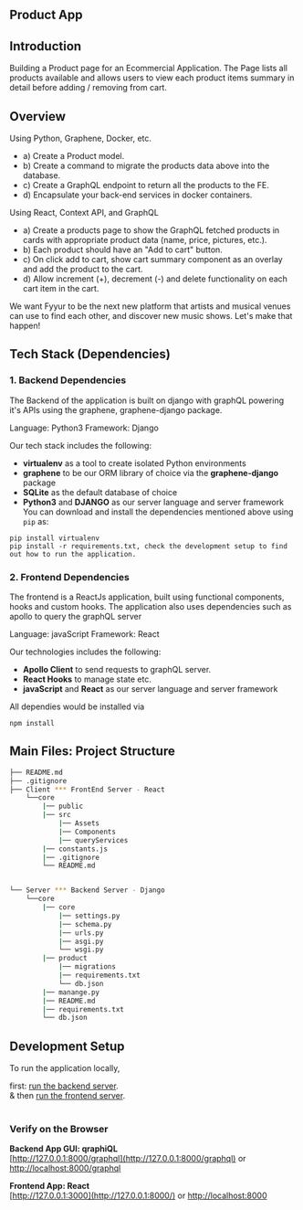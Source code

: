 ## Product App

## Introduction

Building a Product page for an Ecommercial Application.
The Page lists all products available and allows users to view each product items summary in detail before adding / removing from cart.

## Overview

Using Python, Graphene, Docker, etc.

-   a) Create a Product model.
-   b) Create a command to migrate the products data above into the database.
-   c) Create a GraphQL endpoint to return all the products to the FE.
-   d) Encapsulate your back-end services in docker containers.

Using React, Context API, and GraphQL

-   a) Create a products page to show the GraphQL fetched products in cards with appropriate product data (name, price, pictures, etc.).
-   b) Each product should have an "Add to cart" button.
-   c) On click add to cart, show cart summary component as an overlay and add the product to the cart.
-   d) Allow increment (+), decrement (-) and delete functionality on each cart item in the cart.

We want Fyyur to be the next new platform that artists and musical venues can use to find each other, and discover new music shows. Let's make that happen!

## Tech Stack (Dependencies)

### 1. Backend Dependencies

The Backend of the application is built on django with graphQL powering it's APIs using the graphene, graphene-django package.

Language: Python3
Framework: Django

Our tech stack includes the following:

-   **virtualenv** as a tool to create isolated Python environments
-   **graphene** to be our ORM library of choice via the **graphene-django** package
-   **SQLite** as the default database of choice
-   **Python3** and **DJANGO** as our server language and server framework
    You can download and install the dependencies mentioned above using `pip` as:

```
pip install virtualenv
pip install -r requirements.txt, check the development setup to find out how to run the application.
```

### 2. Frontend Dependencies

The frontend is a ReactJs application, built using functional components, hooks and custom hooks.
The application also uses dependencies such as apollo to query the graphQL server

Language: javaScript
Framework: React

Our technologies includes the following:

-   **Apollo Client** to send requests to graphQL server.
-   **React Hooks** to manage state etc.
-   **javaScript** and **React** as our server language and server framework

All dependies would be installed via

```
npm install
```

## Main Files: Project Structure

```sh
├── README.md
├── .gitignore
├── Client *** FrontEnd Server - React
    └──core
        |── public
        |── src
            |── Assets
            |── Components
            |── queryServices
        |── constants.js
        |── .gitignore
        └── README.md


└── Server *** Backend Server - Django
    └──core
        |── core
            |── settings.py
            |── schema.py
            |── urls.py
            |── asgi.py
            └── wsgi.py
        |── product
            |── migrations
            |── requirements.txt
            └── db.json
        |── manange.py
        |── README.md
        |── requirements.txt
        └── db.json
```

## Development Setup

To run the application locally,

first: [run the backend server](</Server%20(django-graphQL)/core>).<br>
& then [run the frontend server](</Client%20(React)/core>).<br><br>

### Verify on the Browser

**Backend App GUI: qraphiQL**<br>
[http://127.0.0.1:8000/graphql](http://127.0.0.1:8000/graphql) or [http://localhost:8000/graphql](http://localhost:8000/graphql)

**Frontend App: React**<br>
[http://127.0.0.1:3000](http://127.0.0.1:8000/) or [http://localhost:8000](http://localhost:8000)
